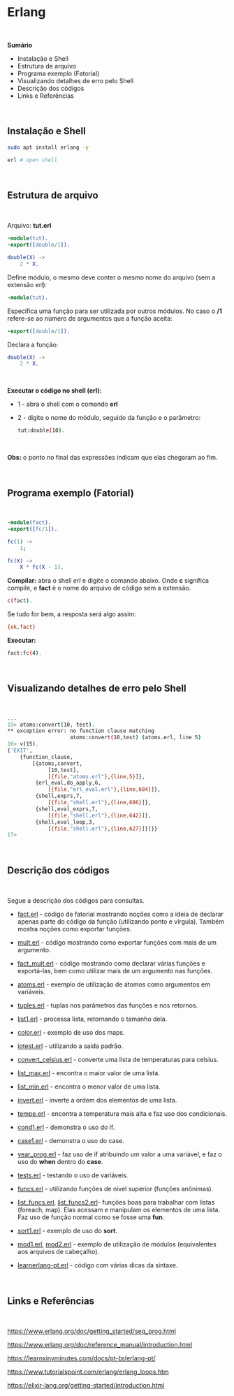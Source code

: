 
# Erlang

<!-- Language: <a href="readme.md">EN-US</a> -->

<br>

<b>Sumário</b>
- Instalação e Shell
- Estrutura de arquivo
- Programa exemplo (Fatorial)
- Visualizando detalhes de erro pelo Shell
- Descrição dos códigos
- Links e Referências

<br>

## Instalação e Shell


```bash
sudo apt install erlang -y
```

```bash
erl # open shell
```

<br>

## Estrutura de arquivo

<br>

Arquivo: <b>tut.erl</b>

```erlang
-module(tut).
-export([double/1]).

double(X) ->
    2 * X.
```

Define módulo, o mesmo deve conter o mesmo nome do arquivo (sem a extensão erl):

```erlang
-module(tut).
```

Especifica uma função para ser utilizada por outros módulos. No caso o <b>/1</b> refere-se ao número de argumentos que a função aceita:

```erlang
-export([double/1]).
```

Declara a função:

```erlang
double(X) ->
    2 * X.
```

<br>

<b>Executar o código no shell (erl):</b>

- 1 - abra o shell com o comando <b>erl</b>
- 2 - digite o nome do módulo, seguido da função e o parâmetro:

    ```bash
    tut:double(10).
    ```

<br>

<b>Obs:</b> o ponto no final das expressões indicam que elas chegaram ao fim.

<br>

## Programa exemplo (Fatorial)

<br>

```erlang
-module(fact).
-export([fc/1]).

fc(1) ->
    1;

fc(X) ->
    X * fc(X - 1).
```

<b>Compilar:</b> abra o shell <i>erl</i> e digite o comando abaixo. Onde <b>c</b> significa compile, e <b>fact</b> é o nome do arquivo de código sem a extensão.

```bash
c(fact).
```

Se tudo for bem, a resposta será algo assim:

```bash
{ok,fact}
```

<b>Executar:</b>

```bash
fact:fc(4).
```

<br>

## Visualizando detalhes de erro pelo Shell

<br>

```bash
...
15> atoms:convert(10, test).
** exception error: no function clause matching 
                    atoms:convert(10,test) (atoms.erl, line 5)
16> v(15).                  
{'EXIT',
    {function_clause,
        [{atoms,convert,
             [10,test],
             [{file,"atoms.erl"},{line,5}]},
         {erl_eval,do_apply,6,
             [{file,"erl_eval.erl"},{line,684}]},
         {shell,exprs,7,
             [{file,"shell.erl"},{line,686}]},
         {shell,eval_exprs,7,
             [{file,"shell.erl"},{line,642}]},
         {shell,eval_loop,3,
             [{file,"shell.erl"},{line,627}]}]}}
17> 
```

<br>

## Descrição dos códigos

<br>

Segue a descrição dos códigos para consultas.

- <a href="tests/fact.erl">fact.erl</a> - código de fatorial mostrando noções como a ideia de declarar apenas parte do código da função (utilizando ponto e vírgula). Também mostra noções como exportar funções.

- <a href="tests/mult.erl">mult.erl</a> - código mostrando como exportar funções com mais de um argumento.

- <a href="tests/fact_mult.erl">fact_mult.erl</a> - código mostrando como declarar várias funções e exportá-las, bem como utilizar mais de um argumento nas funções.

- <a href="tests/atoms.erl">atoms.erl</a> - exemplo de utilização de átomos como argumentos em variáveis.

- <a href="tests/tuples.erl">tuples.erl</a> - tuplas nos parâmetros das funções e nos retornos.

- <a href="tests/list1.erl">list1.erl</a> - processa lista, retornando o tamanho dela.

- <a href="tests/color.erl">color.erl</a> - exemplo de uso dos maps.

- <a href="tests/iotest.erl">iotest.erl</a> - utilizando a saída padrão.

- <a href="tests/convert_celsius.erl">convert_celsius.erl</a> - converte uma lista de temperaturas para celsius.

- <a href="tests/list_max.erl">list_max.erl</a> - encontra o maior valor de uma lista.

- <a href="tests/list_min.erl">list_min.erl</a> - encontra o menor valor de uma lista.

- <a href="tests/invert.erl">invert.erl</a> - inverte a ordem dos elementos de uma lista.

- <a href="tests/tempe.erl">tempe.erl</a> - encontra a temperatura mais alta e faz uso dos condicionais.

- <a href="tests/cond1.erl">cond1.erl</a> - demonstra o uso do if.

- <a href="tests/case1.erl">case1.erl</a> - demonstra o uso do case.

- <a href="tests/year_prog.erl">year_prog.erl</a> - faz uso de if atribuindo um valor a uma variável, e faz o uso do <b>when</b> dentro do <b>case</b>.

- <a href="tests/tests.erl">tests.erl</a> - testando o uso de variáveis.

- <a href="tests/funcs.erl">funcs.erl</a> - utilizando funções de nível superior (funções anônimas).

- <a href="tests/list_funcs.erl">list_funcs.erl</a>, <a href="tests/list_funcs2.erl">list_funcs2.erl</a>- funções boas para trabalhar com listas (foreach, map). Elas acessam e manipulam os elementos de uma lista. Faz uso de função normal como se fosse uma <b>fun</b>.

- <a href="tests/sort1.erl">sort1.erl</a> - exemplo de uso do <b>sort</b>.

- <a href="tests/mod1.erl">mod1.erl</a>, <a href="tests/mod2.erl">mod2.erl</a> - exemplo de utilização de módulos (equivalentes aos arquivos de cabeçalho).

- <a href="tests/learnerlang-pt.erl">learnerlang-pt.erl</a> - código com várias dicas da sintaxe.

<br>

## Links e Referências

<br>

https://www.erlang.org/doc/getting_started/seq_prog.html

https://www.erlang.org/doc/reference_manual/introduction.html

https://learnxinyminutes.com/docs/pt-br/erlang-pt/

https://www.tutorialspoint.com/erlang/erlang_loops.htm

https://elixir-lang.org/getting-started/introduction.html


